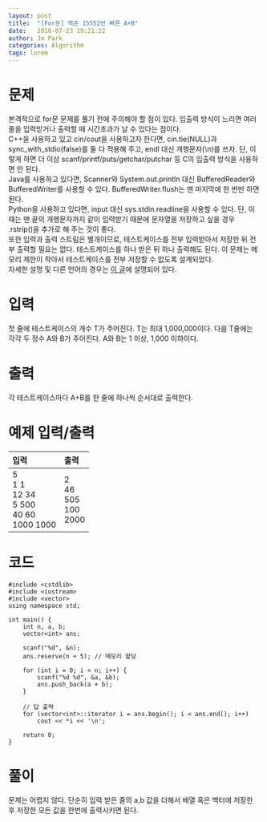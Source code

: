 ```yaml
---
layout: post
title:  "[For문] 백준 15552번 빠른 A+B"
date:   2018-07-23 19:21:22
author: Jm Park
categories: Algorithm
tags: lorem
---
```


# 문제
본격적으로 for문 문제를 풀기 전에 주의해야 할 점이 있다. 입출력 방식이 느리면 여러 줄을 입력받거나 출력할 때 시간초과가 날 수 있다는 점이다.  
C++을 사용하고 있고 cin/cout을 사용하고자 한다면, cin.tie(NULL)과 sync_with_stdio(false)를 둘 다 적용해 주고, endl 대신 개행문자(\n)를 쓰자. 단, 이렇게 하면 더 이상 scanf/printf/puts/getchar/putchar 등 C의 입출력 방식을 사용하면 안 된다.   
Java를 사용하고 있다면, Scanner와 System.out.println 대신 BufferedReader와 BufferedWriter를 사용할 수 있다. BufferedWriter.flush는 맨 마지막에 한 번만 하면 된다.  
Python을 사용하고 있다면, input 대신 sys.stdin.readline을 사용할 수 있다. 단, 이 때는 맨 끝의 개행문자까지 같이 입력받기 때문에 문자열을 저장하고 싶을 경우 .rstrip()을 추가로 해 주는 것이 좋다.    
또한 입력과 출력 스트림은 별개이므로, 테스트케이스를 전부 입력받아서 저장한 뒤 전부 출력할 필요는 없다. 테스트케이스를 하나 받은 뒤 하나 출력해도 된다. 이 문제는 메모리 제한이 작아서 테스트케이스를 전부 저장할 수 없도록 설계되었다.   
자세한 설명 및 다른 언어의 경우는 [이 글](https://www.acmicpc.net/board/view/22716)에 설명되어 있다.  

# 입력
첫 줄에 테스트케이스의 개수 T가 주어진다. T는 최대 1,000,000이다. 다음 T줄에는 각각 두 정수 A와 B가 주어진다. A와 B는 1 이상, 1,000 이하이다.

# 출력
각 테스트케이스마다 A+B를 한 줄에 하나씩 순서대로 출력한다.

# 예제 입력/출력

| 입력 | 출력 |  
| :-------------------- | :------------------ |  
| 5<br>1 1<br>12 34<br>5 500<br>40 60<br>1000 1000 | 2<br>46<br>505<br>100<br>2000 |  

# 코드
```{.cpp}
#include <cstdlib>
#include <iostream>
#include <vector>
using namespace std;

int main() {
	int n, a, b;
	vector<int> ans;

	scanf("%d", &n);
	ans.reserve(n + 5); // 메모리 할당

	for (int i = 0; i < n; i++) {
		scanf("%d %d", &a, &b);
		ans.push_back(a + b);
	}
	
    // 답 출력
	for (vector<int>::iterator i = ans.begin(); i < ans.end(); i++)
		cout << *i << '\n';

	return 0;
}
```

# 풀이
문제는 어렵지 않다. 단순히 입력 받은 줄의 a,b 값을 더해서 배열 혹은 백터에 저장한 후 저장한 모든 값을 한번에 출력시키면 된다.
